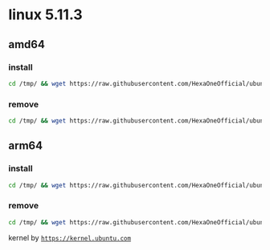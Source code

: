 # linux 5.11.3

## amd64

### install
```bash
cd /tmp/ && wget https://raw.githubusercontent.com/HexaOneOfficial/ubuntumainline/main/catalog/5.11.3/install.sh && chmod +x install.sh && sudo ./install.sh -amd
``` 
### remove
```bash
cd /tmp/ && wget https://raw.githubusercontent.com/HexaOneOfficial/ubuntumainline/main/catalog/5.11.3/install.sh && chmod +x install.sh && sudo ./install.sh -r
```
## arm64

### install
```bash
cd /tmp/ && wget https://raw.githubusercontent.com/HexaOneOfficial/ubuntumainline/main/catalog/5.11.3/install.sh && chmod +x install.sh && sudo ./install.sh -arm
``` 
### remove
```bash
cd /tmp/ && wget https://raw.githubusercontent.com/HexaOneOfficial/ubuntumainline/main/catalog/5.11.3/install.sh && chmod +x install.sh && sudo ./install.sh -r
``` 
 
 
kernel by [`https://kernel.ubuntu.com`](https://kernel.ubuntu.com/)
